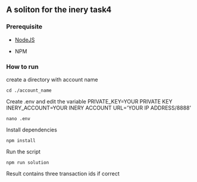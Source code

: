## A soliton for the inery task4 

### Prerequisite

- [NodeJS](https://nodejs.org/en/)

- NPM



### How to run

create a directory with account name

```shell
cd ./account_name
```

Create .env and edit the variable
PRIVATE_KEY=YOUR PRIVATE KEY
INERY_ACCOUNT=YOUR INERY ACCOUNT
URL='YOUR IP ADDRESS/8888'

```shell
nano .env
```

Install dependencies

```shell
npm install
```

Run the script

```
npm run solution
```

Result contains three transaction ids if correct
